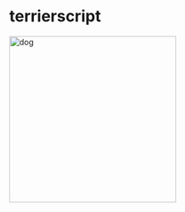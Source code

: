 # terrierscript

<img src="https://raw.githubusercontent.com/terrierscript/terrierscript/master/dog.jpg?raw=true" height=300 alt="dog">

